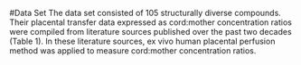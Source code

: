 #Data Set
The data set consisted of 105 structurally diverse compounds. Their placental transfer data expressed as cord:mother concentration ratios were compiled from literature sources published over the past two decades (Table 1). In these literature sources, ex vivo human placental perfusion method was applied to measure cord:mother concentration ratios.
